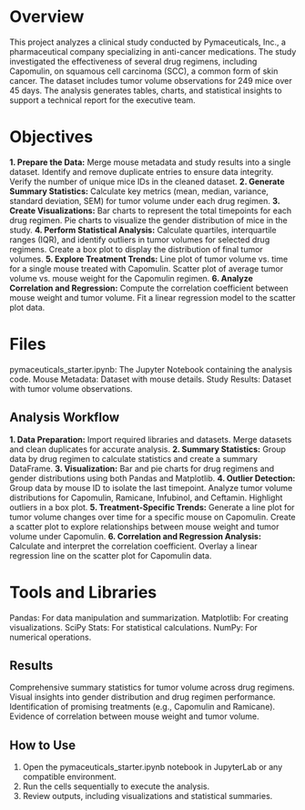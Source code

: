 # Overview

This project analyzes a clinical study conducted by Pymaceuticals, Inc., a pharmaceutical company specializing in anti-cancer medications. The study investigated the effectiveness of several drug regimens, including Capomulin, on squamous cell carcinoma (SCC), a common form of skin cancer. The dataset includes tumor volume observations for 249 mice over 45 days. The analysis generates tables, charts, and statistical insights to support a technical report for the executive team.

# Objectives

__1. Prepare the Data:__
Merge mouse metadata and study results into a single dataset.
Identify and remove duplicate entries to ensure data integrity.
Verify the number of unique mice IDs in the cleaned dataset.
__2. Generate Summary Statistics:__
Calculate key metrics (mean, median, variance, standard deviation, SEM) for tumor volume under each drug regimen.
__3. Create Visualizations:__
Bar charts to represent the total timepoints for each drug regimen.
Pie charts to visualize the gender distribution of mice in the study.
__4. Perform Statistical Analysis:__
Calculate quartiles, interquartile ranges (IQR), and identify outliers in tumor volumes for selected drug regimens.
Create a box plot to display the distribution of final tumor volumes.
__5. Explore Treatment Trends:__
Line plot of tumor volume vs. time for a single mouse treated with Capomulin.
Scatter plot of average tumor volume vs. mouse weight for the Capomulin regimen.
__6. Analyze Correlation and Regression:__
Compute the correlation coefficient between mouse weight and tumor volume.
Fit a linear regression model to the scatter plot data.

# Files

pymaceuticals_starter.ipynb: The Jupyter Notebook containing the analysis code.
Mouse Metadata: Dataset with mouse details.
Study Results: Dataset with tumor volume observations.
## Analysis Workflow

__1. Data Preparation:__
Import required libraries and datasets.
Merge datasets and clean duplicates for accurate analysis.
__2. Summary Statistics:__
Group data by drug regimen to calculate statistics and create a summary DataFrame.
__3. Visualization:__
Bar and pie charts for drug regimens and gender distributions using both Pandas and Matplotlib.
__4. Outlier Detection:__
Group data by mouse ID to isolate the last timepoint.
Analyze tumor volume distributions for Capomulin, Ramicane, Infubinol, and Ceftamin.
Highlight outliers in a box plot.
__5. Treatment-Specific Trends:__
Generate a line plot for tumor volume changes over time for a specific mouse on Capomulin.
Create a scatter plot to explore relationships between mouse weight and tumor volume under Capomulin.
__6. Correlation and Regression Analysis:__
Calculate and interpret the correlation coefficient.
Overlay a linear regression line on the scatter plot for Capomulin data.

# Tools and Libraries
Pandas: For data manipulation and summarization.
Matplotlib: For creating visualizations.
SciPy Stats: For statistical calculations.
NumPy: For numerical operations.

## Results

Comprehensive summary statistics for tumor volume across drug regimens.
Visual insights into gender distribution and drug regimen performance.
Identification of promising treatments (e.g., Capomulin and Ramicane).
Evidence of correlation between mouse weight and tumor volume.

## How to Use
1. Open the pymaceuticals_starter.ipynb notebook in JupyterLab or any compatible environment.
2. Run the cells sequentially to execute the analysis.
3. Review outputs, including visualizations and statistical summaries.

<!--Mod 5-->

